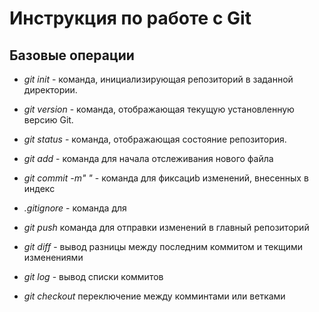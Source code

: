 # Инструкция по работе с Git
 ## Базовые операции

 * *git init* - команда, инициализирующая репозиторий в заданной директории.

 * *git version* - команда, отображающая текущую установленную версию Git.

 * *git status* -  команда, отображающая состояние репозитория.  

 * *git add* - команда для начала отслеживания нового файла

  * *git commit -m" "* - команда для  фиксациb изменений, внесенных в индекс

   * *.gitignore* - команда для  

   * *git push* команда для отправки изменений в главный репозиторий

   * *git diff* - вывод разницы между последним коммитом и текщими изменениями

   * *git log* - вывод списки коммитов 

   * *git checkout* переключение между комминтами или ветками